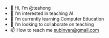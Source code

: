 - 👋 Hi, I’m @teahong
- 👀 I’m interested in teaching AI
- 🌱 I’m currently learning Computer Education
- 💞️ I’m looking to collaborate on teaching
- 📫 How to reach me subinvan@gmail.com

<!---
teahong/teahong is a ✨ special ✨ repository because its `README.md` (this file) appears on your GitHub profile.
You can click the Preview link to take a look at your changes.
--->
